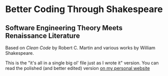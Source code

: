 # Better Coding Through Shakespeare
## Software Engineering Theory Meets Renaissance Literature

Based on *Clean Code* by Robert C. Martin and various works by William Shakespeare.

This is the "it's all in a single big ol' file just as I wrote it" version. You can read the polished (and better edited) version [on my personal website](http://codyvanzandt.com/BetterCodingThroughShakespeare/)



